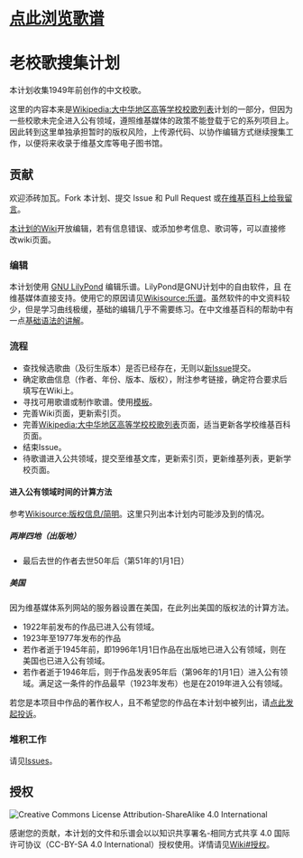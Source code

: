 # [点此浏览歌谱](https://github.com/luminr/xiao-ge/wiki#%E6%B5%8F%E8%A7%88)

# 老校歌搜集计划

本计划收集1949年前创作的中文校歌。

这里的内容本来是[Wikipedia:大中华地区高等学校校歌列表][index]计划的一部分，但因为一些校歌未完全进入公有领域，遵照维基媒体的政策不能登载于它的系列项目上。因此转到这里单独承担暂时的版权风险，上传源代码、以协作编辑方式继续搜集工作，以便将来收录于维基文库等电子图书馆。

## 贡献

欢迎添砖加瓦。Fork 本计划、提交 Issue 和 Pull Request 或[在维基百科上给我留言](https://zh.wikipedia.org/wiki/User_talk:LUMINR)。

[本计划的Wiki][wiki]开放编辑，若有信息错误、或添加参考信息、歌词等，可以直接修改wiki页面。

### 编辑

本计划使用 [GNU LilyPond](http://LilyPond.org) 编辑乐谱。LilyPond是GNU计划中的自由软件，且 在维基媒体直接支持。使用它的原因请见[Wikisource:乐谱](https://zh.wikisource.org/wiki/Wikisource:%E4%B9%90%E8%B0%B1)。虽然软件的中文资料较少，但是学习曲线极缓，基础的编辑几乎不需要练习。在中文维基百科的帮助中有一点[基础语法的讲解](https://zh.wikipedia.org/wiki/Help:%E4%B9%90%E8%B0%B1)。

### 流程

* 查找候选歌曲（及衍生版本）是否已经存在，无则以[新Issue][nissue]提交。
* 确定歌曲信息（作者、年份、版本、版权），附注参考链接，确定符合要求后填写在Wiki上。
* 寻找可用歌谱或制作歌谱。使用[模板](/lib/template-hans.ly)。
* 完善Wiki页面，更新索引页。
* 完善[Wikipedia:大中华地区高等学校校歌列表][index]页面，适当更新各学校维基百科页面。
* 结束Issue。
* 待歌谱进入公共领域，提交至维基文库，更新索引页，更新维基列表，更新学校页面。

#### 进入公有领域时间的计算方法

参考[Wikisource:版权信息/简明](https://zh.wikisource.org/wiki/Wikisource:%E7%89%88%E6%9D%83%E4%BF%A1%E6%81%AF/%E7%AE%80%E6%98%8E)。这里只列出本计划内可能涉及到的情况。
##### 两岸四地（出版地）
* 最后去世的作者去世50年后（第51年的1月1日）

##### 美国
因为维基媒体系列网站的服务器设置在美国，在此列出美国的版权法的计算方法。
* 1922年前发布的作品已进入公有领域。
* 1923年至1977年发布的作品
 * 若作者逝于1945年前，即1996年1月1日作品在出版地已进入公有领域，则在美国也已进入公有领域。
 * 若作者逝于1946年后，则于作品发表95年后（第96年的1月1日）进入公有领域。满足这一条件的作品最早（1923年发布）也是在2019年进入公有领域。

若您是本项目中作品的著作权人，且不希望您的作品在本计划中被列出，请[点此发起投诉][nissue]。

### 堆积工作

请见[Issues][issues]。

## 授权

![Creative Commons License Attribution-ShareAlike 4.0 International](https://i.creativecommons.org/l/by-sa/4.0/88x31.png)

感谢您的贡献，本计划的文件和乐谱会以以知识共享署名-相同方式共享 4.0 国际许可协议（CC-BY-SA 4.0 International）授权使用。详情请见[Wiki#授权](https://github.com/luminr/xiao-ge/wiki#%E6%8E%88%E6%9D%83)。

[index]: https://zh.wikipedia.org/wiki/User:LUMINR/%E5%A4%A7%E4%B8%AD%E5%8D%8E%E5%9C%B0%E5%8C%BA%E9%AB%98%E7%AD%89%E5%AD%A6%E6%A0%A1%E6%A0%A1%E6%AD%8C%E5%88%97%E8%A1%A8
[nissue]: https://github.com/luminr/xiao-ge/issues/new
[wiki]: https://github.com/luminr/xiao-ge/wiki
[issues]: https://github.com/luminr/xiao-ge/issues
